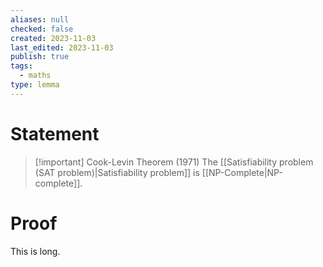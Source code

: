 ```yaml
---
aliases: null
checked: false
created: 2023-11-03
last_edited: 2023-11-03
publish: true
tags:
  - maths
type: lemma
---
```

# Statement

> [!important] Cook-Levin Theorem (1971)
> The [[Satisfiability problem (SAT problem)|Satisfiability problem]] is [[NP-Complete|NP-complete]].

# Proof

This is long.
